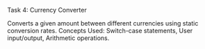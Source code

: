 Task 4: Currency Converter

Converts a given amount between different currencies using static conversion rates.
Concepts Used: Switch-case statements, User input/output, Arithmetic operations.
